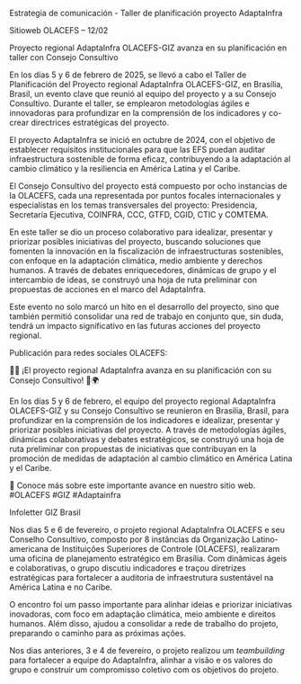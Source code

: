 Estrategia de comunicación - Taller de planificación proyecto AdaptaInfra

Sitioweb OLACEFS – 12/02

Proyecto regional AdaptaInfra OLACEFS-GIZ avanza en su planificación en taller con Consejo Consultivo

<!-- image -->

En los días 5 y 6 de febrero de 2025, se llevó a cabo el Taller de Planificación del Proyecto regional AdaptaInfra OLACEFS-GIZ, en Brasília, Brasil, un evento clave que reunió al equipo del proyecto y a su Consejo Consultivo. Durante el taller, se emplearon metodologías ágiles e innovadoras para profundizar en la comprensión de los indicadores y co-crear directrices estratégicas del proyecto.

El proyecto AdaptaInfra se inició en octubre de 2024, con el objetivo de establecer requisitos institucionales para que las EFS puedan auditar infraestructura sostenible de forma eficaz, contribuyendo a la adaptación al cambio climático y la resiliencia en América Latina y el Caribe.

El Consejo Consultivo del proyecto está compuesto por ocho instancias de la OLACEFS, cada una representada por puntos focales internacionales y especialistas en los temas transversales del proyecto: Presidencia, Secretaría Ejecutiva, COINFRA, CCC, GTFD, CGID, CTIC y COMTEMA.

En este taller se dio un proceso colaborativo para idealizar, presentar y priorizar posibles iniciativas del proyecto, buscando soluciones que fomenten la innovación en la fiscalización de infraestructuras sostenibles, con enfoque en la adaptación climática, medio ambiente y derechos humanos. A través de debates enriquecedores, dinámicas de grupo y el intercambio de ideas, se construyó una hoja de ruta preliminar con propuestas de acciones en el marco del AdaptaInfra.

Este evento no solo marcó un hito en el desarrollo del proyecto, sino que también permitió consolidar una red de trabajo en conjunto que, sin duda, tendrá un impacto significativo en las futuras acciones del proyecto regional.

<!-- image -->

Publicación para redes sociales OLACEFS:

<!-- image -->

📢✨ ¡El proyecto regional AdaptaInfra avanza en su planificación con su Consejo Consultivo! 🌱🌍

En los días 5 y 6 de febrero, el equipo del proyecto regional AdaptaInfra OLACEFS-GIZ y su Consejo Consultivo se reunieron en Brasilia, Brasil, para profundizar en la comprensión de los indicadores e idealizar, presentar y priorizar posibles iniciativas del proyecto. A través de metodologías ágiles, dinámicas colaborativas y debates estratégicos, se construyó una hoja de ruta preliminar con propuestas de iniciativas que contribuyan en la promoción de medidas de adaptación al cambio climático en América Latina y el Caribe.

🔎 Conoce más sobre este importante avance en nuestro sitio web.
#OLACEFS #GIZ #Adaptainfra

Infoletter GIZ Brasil

<!-- image -->

Nos dias 5 e 6 de fevereiro, o projeto regional AdaptaInfra OLACEFS e seu Conselho Consultivo, composto por 8 instâncias da Organização Latino-americana de Instituições Superiores de Controle (OLACEFS), realizaram uma oficina de planejamento estratégico em Brasília. Com dinâmicas ágeis e colaborativas, o grupo discutiu indicadores e traçou diretrizes estratégicas para fortalecer a auditoria de infraestrutura sustentável na América Latina e no Caribe.

O encontro foi um passo importante para alinhar ideias e priorizar iniciativas inovadoras, com foco em adaptação climática, meio ambiente e direitos humanos. Além disso, ajudou a consolidar a rede de trabalho do projeto, preparando o caminho para as próximas ações.

Nos dias anteriores, 3 e 4 de fevereiro, o projeto realizou um *teambuilding* para fortalecer a equipe do AdaptaInfra, alinhar a visão e os valores do grupo e construir um compromisso coletivo com os objetivos do projeto.